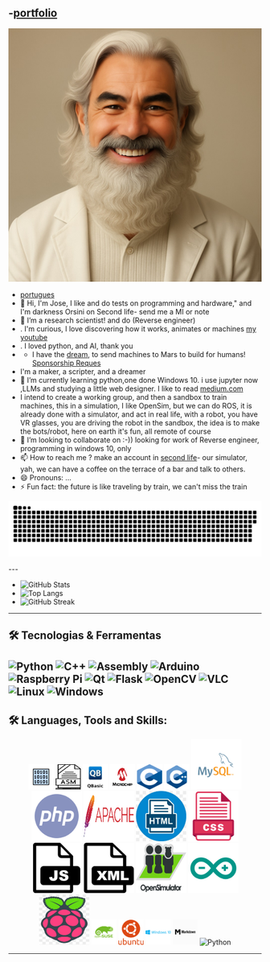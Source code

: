 -[portfolio](https://github.com/0joseDark/portfolio) 
-
![jose](https://github.com/0joseDark/0joseDark/blob/main/assets/my-foto-ChatGPT.jpg)
- [portugues](https://github.com/0joseDark/0joseDark/blob/main/doc-pt/pt-README.md)
- 👋 Hi, I'm Jose, I like and do tests on programming and hardware," and I'm darkness Orsini on Second life- send me a MI or note
- 👀 I’m a research scientist! and do (Reverse engineer)
-  . I'm curious, I love discovering how it works, animates or machines
  [my youtube](https://www.youtube.com/@jose33206)
-  . I loved python, and AI, thank you
- - I have the [dream](https://github.com/0joseDark/dream/blob/main/doc-en/en-README.md), to send machines to Mars to build for humans! [Sponsorship Reques](https://github.com/0joseDark/0joseDark/blob/main/doc-en/Sponsorship-Request.md)
 - I'm a maker, a scripter, and a dreamer
- 🌱 I’m currently learning python,one done Windows 10. i use jupyter now ,LLMs and studying a little web designer. I like to read [medium.com](https://medium.com)
- I intend to create a working group, and then a sandbox to train machines, this in a simulation, I like OpenSim, but we can do ROS, it is already done with a simulator, and act in real life, with a robot, you have VR glasses, you are driving the robot in the sandbox, the idea is to make the bots/robot, here on earth it's fun, all remote of course
- 💞️ I’m looking to collaborate on :-)) looking for work of Reverse engineer, programming in windows 10, only
- 📫 How to reach me ? make an account in [second life](https://secondlife.com/)- our simulator, yah, we can have a coffee on the terrace of a bar and talk to others.
- 😄 Pronouns: ...
- ⚡ Fun fact: the future is like traveling by train, we can't miss the train

<p align="center">
 <img width="1000" src="assets/snake.svg" alt="snake"/>
</p>
---

- ![GitHub Stats](https://github-readme-stats.vercel.app/api?username=0joseDark&show_icons=true&theme=radical)
- ![Top Langs](https://github-readme-stats.vercel.app/api/top-langs/?username=0joseDark&layout=compact&theme=radical)
- ![GitHub Streak](https://streak-stats.demolab.com?user=0joseDark&theme=radical&hide_border=true)
---

## 🛠️ Tecnologias & Ferramentas

![Python](https://img.shields.io/badge/Python-3776AB?style=for-the-badge&logo=python&logoColor=white)
![C++](https://img.shields.io/badge/C++-00599C?style=for-the-badge&logo=cplusplus&logoColor=white)
![Assembly](https://img.shields.io/badge/Assembly-6E4C13?style=for-the-badge&logo=amd&logoColor=white)
![Arduino](https://img.shields.io/badge/Arduino-00979D?style=for-the-badge&logo=arduino&logoColor=white)
![Raspberry Pi](https://img.shields.io/badge/Raspberry%20Pi-A22846?style=for-the-badge&logo=raspberrypi&logoColor=white)
![Qt](https://img.shields.io/badge/Qt-41CD52?style=for-the-badge&logo=qt&logoColor=white)
![Flask](https://img.shields.io/badge/Flask-000000?style=for-the-badge&logo=flask&logoColor=white)
![OpenCV](https://img.shields.io/badge/OpenCV-5C3EE8?style=for-the-badge&logo=opencv&logoColor=white)
![VLC](https://img.shields.io/badge/VLC%20Player-FF8800?style=for-the-badge&logo=vlcmediaplayer&logoColor=white)
![Linux](https://img.shields.io/badge/Linux-FCC624?style=for-the-badge&logo=linux&logoColor=black)
![Windows](https://img.shields.io/badge/Windows-0078D6?style=for-the-badge&logo=windows&logoColor=white)
---
## 🛠️ Languages, Tools and Skills:

<p align="center">
  <img src="https://github.com/0joseDark/0joseDark/blob/main/assets/CODIGO-MAQUNA.jpg" alt="Código Máquina" width="50" height="50">
  <img src="https://github.com/0joseDark/0joseDark/blob/main/assets/asm.jpg" alt="Assembly" width="50" height="50">
  <img src="https://github.com/0joseDark/0joseDark/blob/main/assets/qbasic.jpg" alt="QBasic" width="50" height="50">
  <img src="https://github.com/0joseDark/0joseDark/blob/main/assets/Microchip.png" alt="Microchip" width="50" height="50">
  <img src="https://github.com/0joseDark/0joseDark/blob/main/assets/c.png" alt="C" width="50" height="50">
  <img src="https://github.com/0joseDark/0joseDark/blob/main/assets/cpp.jpg" alt="C++" width="50" height="50">
  <img src="https://github.com/0joseDark/0joseDark/blob/main/assets/mysql-logo.svg" alt="MySQL Logo" width="100" height="100">
  <img src="https://github.com/0joseDark/0joseDark/blob/main/assets/php.svg" alt="PHP" width="100" height="100">
  <img src="https://github.com/0joseDark/0joseDark/blob/main/assets/apache-ico.png" alt="Apache" width="100" height="100">
  <img src="https://github.com/0joseDark/0joseDark/blob/main/assets/html.jpg" alt="HTML" width="100" height="100">
  <img src="https://github.com/0joseDark/0joseDark/blob/main/assets/css-ico.png" alt="CSS" width="100" height="100">
  <img src="https://github.com/0joseDark/0joseDark/blob/main/assets/js-file-icon.png" alt="JavaScript" width="100" height="100">
  <img src="https://github.com/0joseDark/0joseDark/blob/main/assets/xml.png" alt="XML" width="100" height="100">
  <img src="https://github.com/0joseDark/0joseDark/blob/main/assets/Opensimulator_logo200x160.png" alt="OpenSim" width="100" height="100">
  <img src="https://github.com/0joseDark/0joseDark/blob/main/assets/arduino.png" alt="Arduino" width="100" height="100">
  <img src="https://github.com/0joseDark/0joseDark/blob/main/assets/raspberry-pi-icon.jpg" alt="Raspberry Pi" width="100" height="100">
  <img src="https://github.com/0joseDark/my-python-book/blob/main/imagens/opensuse.png" alt="OpenSUSE" width="50" height="50">
  <img src="https://github.com/0joseDark/my-python-book/blob/main/imagens/ubuntu.png" alt="Ubuntu" width="50" height="50">
  <img src="https://github.com/0joseDark/my-python-book/blob/main/imagens/windows-10-logo.svg" alt="Windows 10" width="50" height="50">
  <img src="https://github.com/0joseDark/0joseDark/blob/main/assets/markdown-ico-1.png" alt="Markdown" width="50" height="50">
  <img src="https://www.python.org/static/community_logos/python-logo.png" alt="Python" width="120" height="40">
</p>

---

 


<!---
0joseDark/0joseDark is a ✨ special ✨ repository because its `README.md` (this file) appears on your GitHub profile.
You can click the Preview link to take a look at your changes.
--->
